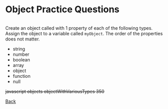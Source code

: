 # Object Practice Questions

<!-- ##### Question 1 -->

######

Create an object called with 1 property of each of the following types. Assign the object to a variable called `myObject`. The order of the properties does not matter.

- string
- number
- boolean
- array
- object
- function
- null

~~javascript objects objectWithVariousTypes 350~~

<nav>
    <a href="/javascript/objects/introduction/forEach-is-not-a-function">Back</a>
</nav>
